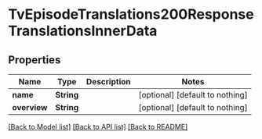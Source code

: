 # TvEpisodeTranslations200ResponseTranslationsInnerData


## Properties
Name | Type | Description | Notes
------------ | ------------- | ------------- | -------------
**name** | **String** |  | [optional] [default to nothing]
**overview** | **String** |  | [optional] [default to nothing]


[[Back to Model list]](../README.md#models) [[Back to API list]](../README.md#api-endpoints) [[Back to README]](../README.md)


